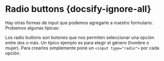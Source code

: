 # Radio buttons {docsify-ignore-all}

Hay otras formas de input que podemos agregarle a nuestro formulario. Probemos algunas típicas:

Los radio buttons son botones que nos permiten seleccionar una opción entre dos o más. Un típico ejemplo es para elegir el género (hombre o mujer). Para crearlos simplemente poné un `<input type="radio">` por cada opción.
